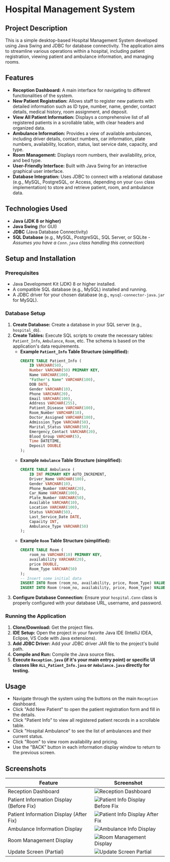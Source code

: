 # Hospital Management System

## Project Description
This is a simple desktop-based Hospital Management System developed using Java Swing and JDBC for database connectivity. The application aims to streamline various operations within a hospital, including patient registration, viewing patient and ambulance information, and managing rooms.

## Features
* **Reception Dashboard:** A main interface for navigating to different functionalities of the system.
* **New Patient Registration:** Allows staff to register new patients with detailed information such as ID type, number, name, gender, contact details, medical history, room assignment, and deposit.
* **View All Patient Information:** Displays a comprehensive list of all registered patients in a scrollable table, with clear headers and organized data.
* **Ambulance Information:** Provides a view of available ambulances, including driver details, contact numbers, car information, plate numbers, availability, location, status, last service date, capacity, and type.
* **Room Management:** Displays room numbers, their availability, price, and bed type.
* **User-Friendly Interface:** Built with Java Swing for an interactive graphical user interface.
* **Database Integration:** Uses JDBC to connect with a relational database (e.g., MySQL, PostgreSQL, or Access, depending on your `Conn` class implementation) to store and retrieve patient, room, and ambulance data.

## Technologies Used
* **Java (JDK 8 or higher)**
* **Java Swing** (for GUI)
* **JDBC** (Java Database Connectivity)
* **SQL Database** (e.g., MySQL, PostgreSQL, SQL Server, or SQLite - *Assumes you have a `Conn.java` class handling this connection*)

## Setup and Installation

### Prerequisites
* Java Development Kit (JDK) 8 or higher installed.
* A compatible SQL database (e.g., MySQL) installed and running.
* A JDBC driver for your chosen database (e.g., `mysql-connector-java.jar` for MySQL).

### Database Setup
1.  **Create Database:** Create a database in your SQL server (e.g., `hospital_db`).
2.  **Create Tables:** Execute SQL scripts to create the necessary tables: `Patient_Info`, `Ambulance`, `Room`, etc. The schema is based on the application's data requirements.
    * **Example `Patient_Info` Table Structure (simplified):**
        ```sql
        CREATE TABLE Patient_Info (
            ID VARCHAR(50),
            Number VARCHAR(50) PRIMARY KEY,
            Name VARCHAR(100),
            "Father's Name" VARCHAR(100),
            DOB DATE,
            Gender VARCHAR(10),
            Phone VARCHAR(20),
            Email VARCHAR(100),
            Address VARCHAR(255),
            Patient_Disease VARCHAR(100),
            Room_Number VARCHAR(10),
            Doctor_Assigned VARCHAR(100),
            Admission_Type VARCHAR(50),
            Marital_Status VARCHAR(50),
            Emergency_Contact VARCHAR(20),
            Blood_Group VARCHAR(5),
            Time DATETIME,
            Deposit DOUBLE
        );
        ```
    * **Example `Ambulance` Table Structure (simplified):**
        ```sql
        CREATE TABLE Ambulance (
            ID INT PRIMARY KEY AUTO_INCREMENT,
            Driver_Name VARCHAR(100),
            Gender VARCHAR(10),
            Phone_Number VARCHAR(20),
            Car_Name VARCHAR(100),
            Plate_Number VARCHAR(50),
            Available VARCHAR(10),
            Location VARCHAR(100),
            Status VARCHAR(50),
            Last_Service_Date DATE,
            Capacity INT,
            Ambulance_Type VARCHAR(50)
        );
        ```
    * **Example `Room` Table Structure (simplified):**
        ```sql
        CREATE TABLE Room (
            room_no VARCHAR(10) PRIMARY KEY,
            availability VARCHAR(20),
            price DOUBLE,
            Room_Type VARCHAR(50)
        );
        -- Insert some initial data
        INSERT INTO Room (room_no, availability, price, Room_Type) VALUES ('101', 'Available', 500.00, 'ICU');
        INSERT INTO Room (room_no, availability, price, Room_Type) VALUES ('201', 'Available', 1500.00, 'General Ward');
        ```
3.  **Configure Database Connection:** Ensure your `hospital.Conn` class is properly configured with your database URL, username, and password.

### Running the Application
1.  **Clone/Download:** Get the project files.
2.  **IDE Setup:** Open the project in your favorite Java IDE (IntelliJ IDEA, Eclipse, VS Code with Java extensions).
3.  **Add JDBC Driver:** Add your JDBC driver JAR file to the project's build path.
4.  **Compile and Run:** Compile the Java source files.
5.  **Execute `Reception.java` (if it's your main entry point) or specific UI classes like `ALL_Patient_Info.java` or `Ambulance.java` directly for testing.**

## Usage
* Navigate through the system using the buttons on the main `Reception` dashboard.
* Click "Add New Patient" to open the patient registration form and fill in the details.
* Click "Patient Info" to view all registered patient records in a scrollable table.
* Click "Hospital Ambulance" to see the list of ambulances and their current status.
* Click "Room" to view room availability and pricing.
* Use the "BACK" button in each information display window to return to the previous screen.

## Screenshots

| Feature | Screenshot |
|---|---|
| Reception Dashboard | ![Reception Dashboard](image_062e74.png) |
| Patient Information Display (Before Fix) | ![Patient Info Display Before Fix](image_0641d4.png) |
| Patient Information Display (After Fix) | ![Patient Info Display After Fix](image_063214.png) |
| Ambulance Information Display | ![Ambulance Info Display](image_078f73.png) |
| Room Management Display | ![Room Management Display](image_087431.png) |
| Update Screen (Partial) | ![Update Screen Partial](image_169b55.png) |



